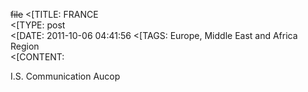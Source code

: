 ~~file~~
<[TITLE: 	FRANCE	
<[TYPE: 	post	
<[DATE: 	2011-10-06 04:41:56	
<[TAGS: 	Europe, Middle East and Africa Region	
<[CONTENT: 	



I.S. Communication Aucop



